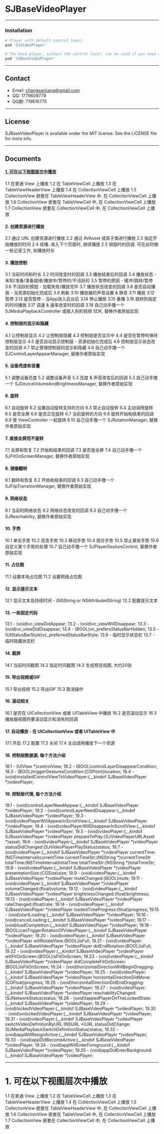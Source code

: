 # SJBaseVideoPlayer

___

### Installation
```ruby
# Player with default control layer.
pod 'SJVideoPlayer'

# The base player, without the control layer, can be used if you need a custom control layer.
pod 'SJBaseVideoPlayer'
```
___

## Contact
* Email: changsanjiang@gmail.com
* QQ: 1779609779
* QQ群: 719616775  

___

## License
SJBaseVideoPlayer is available under the MIT license. See the LICENSE file for more info.

___

## Documents

#### <a href="#1-可在以下视图层次中播放">1. 可在以下视图层次中播放</a>

1.1 在普通 View 上播放
1.2 在 TableViewCell 上播放
1.3 在 TableViewHeaderView 上播放
1.4 在 CollectionViewCell 上播放
1.5 CollectionView 嵌套在 TableViewHeaderView 中, 在 CollectionViewCell 上播放
1.6 CollectionView 嵌套在 TableViewCell 中, 在 CollectionViewCell 上播放
1.7 CollectionView 嵌套在 CollectionViewCell 中, 在 CollectionViewCell 上播放

#### 2. 创建资源进行播放
2.1 通过 URL 创建资源进行播放
2.2 通过 AVAsset 或其子类进行播放
2.3 指定开始播放的时间
2.4 续播. 进入下个页面时, 继续播放
2.5 销毁时的回调. 可在此时做一些记录工作, 如播放时长

#### 3. 播放控制
3.1 当前时间和时长
3.2 时间改变时的回调
3.3 播放结束后的回调
3.4 播放状态 - 未知/准备/准备就绪/播放中/暂停的/不活跃的
3.5 暂停的原因 - 缓冲/跳转/暂停
3.6 不活跃的原因 - 加载失败/播放完毕
3.7 播放状态改变的回调
3.8 是否自动播放 - 当资源初始化完成后
3.9 刷新 
3.10 播放器的声音设置 & 静音
3.11 播放
3.12 暂停
3.13 是否暂停 - 当App进入后台后
3.14 停止播放
3.15 重播
3.16 跳转到指定的时间播放
3.17 调速 & 速率改变时的回调
3.18 自己动手撸一个 SJMediaPlaybackController 或接入别的视频 SDK, 替换作者原始实现

#### 4. 控制层的显示和隐藏
4.1 让控制层显示
4.2 让控制层隐藏
4.3 控制层是否显示中
4.4 是否在暂停时保持控制层显示
4.5 是否自动显示控制层 - 资源初始化完成后
4.6 控制层显示状态改变的回调
4.7 禁止管理控制层的显示和隐藏
4.8 自己动手撸一个 SJControlLayerAppearManager, 替换作者原始实现

#### 5. 设备亮度和音量
5.1 调整设备亮度
5.2 调整设备声音
5.3 亮度 & 声音改变后的回调
5.3 自己动手撸一个 SJDeviceVolumeAndBrightnessManager, 替换作者原始实现

#### 6. 旋转
6.1 自动旋转
6.2 设置自动旋转支持的方向
6.3 禁止自动旋转
6.4 主动调用旋转
6.5 是否全屏
6.6 是否正在旋转
6.7 当前旋转的方向 
6.8 旋转开始和结束的回调
6.9 使 ViewController 一起旋转
6.10 自己动手撸一个 SJRotationManager, 替换作者原始实现

#### 7. 直接全屏而不旋转
7.1 全屏和恢复
7.2 开始和结束的回调
7.3 是否是全屏
7.4 自己动手撸一个 SJFitOnScreenManager, 替换作者原始实现

#### 8. 镜像翻转
8.1 翻转和恢复
8.2 开始和结束的回调
8.3  自己动手撸一个 SJFlipTransitionManager, 替换作者原始实现

#### 9. 网络状态
9.1 当前的网络状态
9.2 网络状态改变的回调
9.3 自己动手撸一个 SJReachability, 替换作者原始实现

#### 10. 手势
10.1 单击手势
10.2 双击手势
10.3 移动手势
10.4 捏合手势
10.5 禁止某些手势
10.6 自定义某个手势的处理
10.7 自己动手撸一个 SJPlayerGestureControl, 替换作者原始实现

#### 11. 占位图
11.1 设置本地占位图
11.2 设置网络占位图

#### 12. 显示提示文本
12.1 显示文本及持续时间 - (NSString or NSAttributedString)
12.2 配置提示文本

#### 13. 一些固定代码
13.1 - (void)vc_viewDidAppear; 
13.2 - (void)vc_viewWillDisappear;
13.3 - (void)vc_viewDidDisappear;
13.4 - (BOOL)vc_prefersStatusBarHidden;
13.5 - (UIStatusBarStyle)vc_preferredStatusBarStyle;
13.6 - 临时显示状态栏
13.7 - 临时隐藏状态栏

#### 14. 截屏
14.1 当前时间截图
14.2 指定时间截图
14.3 生成预览视图, 大约20张

#### 15. 导出视频或GIF
15.1 导出视频
15.2 导出GIF
15.3 取消操作

#### 16. 滚动相关
16.1 是否在 UICollectionView 或者 UITableView 中播放
16.2 是否滚动显示
16.3 播放器视图将要滚动显示和消失的回调

#### 17. 自动播放 - 在 UICollectionView 或者 UITableView 中
17.1 开启
17.2 配置
17.3 关闭
17.4 主动调用播放下一个资源

#### 18. 控制层数据源, 每个方法介绍
18.1 - (UIView *)controlView;
18.2 - (BOOL)controlLayerDisappearCondition;
18.3 - (BOOL)triggerGesturesCondition:(CGPoint)location;
18.4 - (void)installedControlViewToVideoPlayer:(__kindof SJBaseVideoPlayer *)videoPlayer;

#### 19. 控制层代理, 每个方法介绍
19.1 - (void)controlLayerNeedAppear:(__kindof SJBaseVideoPlayer *)videoPlayer;
19.2 - (void)controlLayerNeedDisappear:(__kindof SJBaseVideoPlayer *)videoPlayer;
19.3 - (void)videoPlayerWillAppearInScrollView:(__kindof SJBaseVideoPlayer *)videoPlayer;
19.4 - (void)videoPlayerWillDisappearInScrollView:(__kindof SJBaseVideoPlayer *)videoPlayer;
19.5 - (void)videoPlayer:(__kindof SJBaseVideoPlayer *)videoPlayer prepareToPlay:(SJVideoPlayerURLAsset *)asset;
19.6 - (void)videoPlayer:(__kindof SJBaseVideoPlayer *)videoPlayer statusDidChanged:(SJVideoPlayerPlayStatus)status;
19.7 - (void)videoPlayer:(__kindof SJBaseVideoPlayer *)videoPlayer
currentTime:(NSTimeInterval)currentTime currentTimeStr:(NSString *)currentTimeStr
totalTime:(NSTimeInterval)totalTime totalTimeStr:(NSString *)totalTimeStr;
19.8 - (void)videoPlayer:(__kindof SJBaseVideoPlayer *)videoPlayer presentationSize:(CGSize)size;
19.9 - (void)videoPlayer:(__kindof SJBaseVideoPlayer *)videoPlayer muteChanged:(BOOL)mute;
19.11 - (void)videoPlayer:(__kindof SJBaseVideoPlayer *)videoPlayer volumeChanged:(float)volume;
19.12 - (void)videoPlayer:(__kindof SJBaseVideoPlayer *)videoPlayer brightnessChanged:(float)brightness;
19.13 - (void)videoPlayer:(__kindof SJBaseVideoPlayer *)videoPlayer rateChanged:(float)rate;
19.14 - (void)videoPlayer:(__kindof SJBaseVideoPlayer *)videoPlayer loadedTimeProgress:(float)progress;
19.15 - (void)startLoading:(__kindof SJBaseVideoPlayer *)videoPlayer;
19.16 - (void)cancelLoading:(__kindof SJBaseVideoPlayer *)videoPlayer;
19.17 - (void)loadCompletion:(__kindof SJBaseVideoPlayer *)videoPlayer;
19.18 - (BOOL)canTriggerRotationOfVideoPlayer:(__kindof SJBaseVideoPlayer *)videoPlayer;
19.20 - (void)videoPlayer:(__kindof SJBaseVideoPlayer *)videoPlayer willRotateView:(BOOL)isFull;
19.21 - (void)videoPlayer:(__kindof SJBaseVideoPlayer *)videoPlayer didEndRotation:(BOOL)isFull;
19.22 - (void)videoPlayer:(__kindof SJBaseVideoPlayer *)videoPlayer willFitOnScreen:(BOOL)isFitOnScreen;
19.23 - (void)videoPlayer:(__kindof SJBaseVideoPlayer *)videoPlayer didCompleteFitOnScreen:(BOOL)isFitOnScreen;
19.24 - (void)horizontalDirectionWillBeginDragging:(__kindof SJBaseVideoPlayer *)videoPlayer;
19.25 - (void)videoPlayer:(__kindof SJBaseVideoPlayer *)videoPlayer horizontalDirectionDidMove:(CGFloat)progress;
19.26 - (void)horizontalDirectionDidEndDragging:(__kindof SJBaseVideoPlayer *)videoPlayer;
19.27 - (void)videoPlayer:(__kindof SJBaseVideoPlayer *)videoPlayer reachabilityChanged:(SJNetworkStatus)status;
19.28 - (void)tappedPlayerOnTheLockedState:(__kindof SJBaseVideoPlayer *)videoPlayer;
19.29 - (void)lockedVideoPlayer:(__kindof SJBaseVideoPlayer *)videoPlayer;
19.30 - (void)unlockedVideoPlayer:(__kindof SJBaseVideoPlayer *)videoPlayer;
19.31 - (void)videoPlayer:(__kindof SJBaseVideoPlayer *)videoPlayer switchVideoDefinitionByURL:(NSURL *)URL statusDidChange:(SJMediaPlaybackSwitchDefinitionStatus)status;
19.32 - (void)appWillResignActive:(__kindof SJBaseVideoPlayer *)videoPlayer;
19.33 - (void)appDidBecomeActive:(__kindof SJBaseVideoPlayer *)videoPlayer;
19.34 - (void)appWillEnterForeground:(__kindof SJBaseVideoPlayer *)videoPlayer;
19.35 - (void)appDidEnterBackground:(__kindof SJBaseVideoPlayer *)videoPlayer;

___

# 1. 可在以下视图层次中播放
1.1 在普通 View 上播放
1.2 在 TableViewCell 上播放
1.3 在 TableViewHeaderView 上播放
1.4 在 CollectionViewCell 上播放
1.5 CollectionView 嵌套在 TableViewHeaderView 中, 在 CollectionViewCell 上播放
1.6 CollectionView 嵌套在 TableViewCell 中, 在 CollectionViewCell 上播放
1.7 CollectionView 嵌套在 CollectionViewCell 中, 在 CollectionViewCell 上播放
